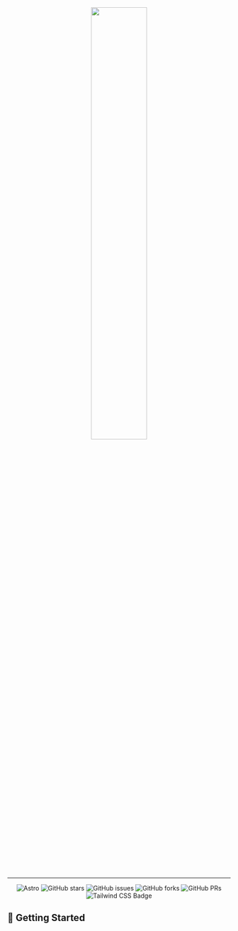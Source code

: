 <div align="center"> 
	<a href="https://graphglean.netlify.app">
		<img src="https://github.com/moises35/graph-glean/assets/85299373/841423ac-58a5-46f7-9620-5793f482ea59" width="50%" >
	</a>
</div>

<hr/>

<!-- ![GraphGlean based light theme](./public/graphglen-light.png)  -->
<!-- ![GraphGlean based dark theme](./public/graphglen-dark.png) -->

<div align="center">

![Astro](https://img.shields.io/badge/astro-%232C2052.svg?style=for-the-badge&logo=astro&logoColor=white&style=flat)
![GitHub stars](https://img.shields.io/github/stars/moises35/graph-glean)
![GitHub issues](https://img.shields.io/github/issues/moises35/graph-glean)
![GitHub forks](https://img.shields.io/github/forks/moises35/graph-glean)
![GitHub PRs](https://img.shields.io/github/issues-pr/moises35/graph-glean)
![Tailwind CSS Badge](https://img.shields.io/badge/Tailwind%20CSS-06B6D4?logo=tailwindcss&logoColor=fff&style=flat)

</div>


## 🚀 Getting Started



